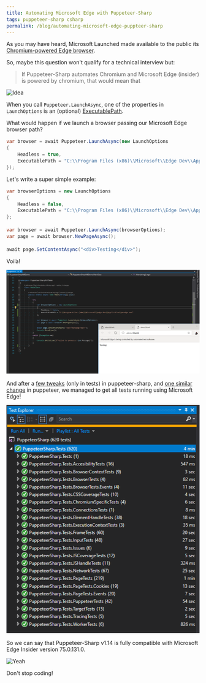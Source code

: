 ```yaml
---
title: Automating Microsoft Edge with Puppeteer-Sharp
tags: puppeteer-sharp csharp
permalink: /blog/automating-microsoft-edge-puppteer-sharp
---
```


As you may have heard, Microsoft Launched made available to the public its [Chromium-powered Edge browser](https://www.microsoftedgeinsider.com/en-us/).

So, maybe this question won't qualify for a technical interview but:

>If Puppeteer-Sharp automates Chromium and Microsoft Edge (insider) is powered by chromium, that would mean that

![Idea](https://media.giphy.com/media/B5AVgxf0OzlyE/giphy.gif)

When you call `Puppeteer.LaunchAsync`, one of the properties in `LaunchOptions` is an (optional) [ExecutablePath](https://www.puppeteersharp.com/api/PuppeteerSharp.LaunchOptions.html#PuppeteerSharp_LaunchOptions_ExecutablePath).

What would happen if we launch a browser passing our Microsoft Edge browser path?

```cs
var browser = await Puppeteer.LaunchAsync(new LaunchOptions
{
    Headless = true,
    ExecutablePath = "C:\\Program Files (x86)\\Microsoft\\Edge Dev\\Application\\msedge.exe"
});
```

Let's write a super simple example:

```cs
var browserOptions = new LaunchOptions
{
    Headless = false,
    ExecutablePath = "C:\\Program Files (x86)\\Microsoft\\Edge Dev\\Application\\msedge.exe"
};

var browser = await Puppeteer.LaunchAsync(browserOptions);
var page = await browser.NewPageAsync();

await page.SetContentAsync("<div>Testing</div>");
```

Voilà!

![demo running](https://github.com/kblok/kblok.github.io/raw/master/img/microsoft-edge-puppeteer/demo-running.png)

And after a [few tweaks](https://github.com/kblok/puppeteer-sharp/pull/1074) (only in tests) in puppeteer-sharp, and [one similar change](https://github.com/GoogleChrome/puppeteer/pull/4314) in puppeteer, we managed to get all tests running using Microsoft Edge!

![tests running](https://github.com/kblok/kblok.github.io/raw/master/img/microsoft-edge-puppeteer/tests-running.png)

So we can say that Puppeteer-Sharp v1.14 is fully compatible with Microsoft Edge Insider version 75.0.131.0.

![Yeah](https://media1.giphy.com/media/TdfyKrN7HGTIY/giphy.gif?cid=790b76115cbda5016531733341f0d371)

Don't stop coding!
